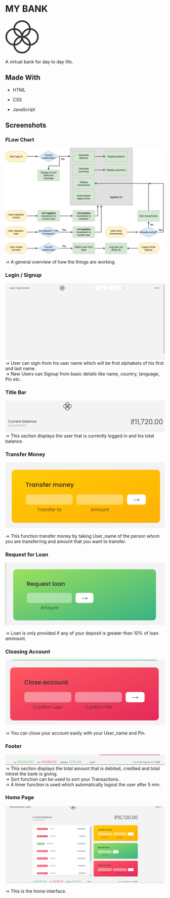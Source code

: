 
# MY BANK

![Logo](https://github.com/ANURAG-PARMAR1/My-Bank/blob/master/logo.png?raw=true)


A virtual bank for day to day life.

## Made With

- HTML

- CSS

- JavaScript


## Screenshots

### FLow Chart

![App Screenshot](https://github.com/ANURAG-PARMAR1/My-Bank/blob/master/Bankist-flowchart.png?raw=true) 

-> A general overview of how the things are working.

### Login / Signup

![App Screenshot](https://github.com/ANURAG-PARMAR1/My-Bank/blob/master/homePage.png?raw=true) 
-> User can sigin from his user name which will be first alphabets of his first and last name.\
-> New Users can Signup from basic details like name, country, language, Pin etc.



### Title Bar

![App Screenshot](https://github.com/ANURAG-PARMAR1/My-Bank/blob/master/TitleBar.png?raw=true)
-> This section displays the user that is currently logged in and his total balance.



### Transfer Money

![App Screenshot](https://github.com/ANURAG-PARMAR1/My-Bank/blob/master/Transfer.png?raw=true)

-> This function transfer money by taking User_name of the person whom you are transferring and amount that you want to transfer.



### Request for Loan 

![App Screenshot](https://github.com/ANURAG-PARMAR1/My-Bank/blob/master/Loan.png?raw=true)

-> Loan is only provided if any of your deposit is greater than 10% of loan ammount. 


### Cloasing Account

![App Screenshot](https://github.com/ANURAG-PARMAR1/My-Bank/blob/master/CloseAccount.png?raw=true)

-> You can close your account easily with your User_name and Pin.

### Footer

![App Screenshot](https://github.com/ANURAG-PARMAR1/My-Bank/blob/master/Footer.png?raw=true)
-> This section displays the total amount that is debited, credited and total intrest the bank is giving.\
-> Sort function can be used to sort your Transactions.\
-> A timer function is used which automatically logout the user after 5 min.



### Home Page 

![App Screenshot](https://github.com/ANURAG-PARMAR1/My-Bank/blob/master/inside.png?raw=true)

-> This is the home interface.
